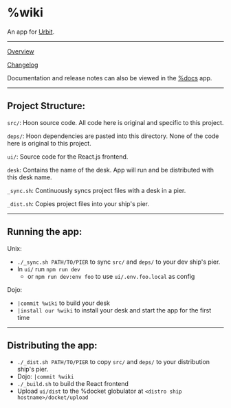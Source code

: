 # %wiki

An app for [Urbit](https://urbit.org).

-----

[Overview](./src/doc/overview.udon)

[Changelog](./src/doc/changelog.udon)

Documentation and release notes can also be viewed in the [%docs](https://github.com/tinnus-napbus/docs-app) app.

-----
## Project Structure:

`src/`: Hoon source code. All code here is original and specific to this project.

`deps/`: Hoon dependencies are pasted into this directory. None of the code here is original to this project.

`ui/`: Source code for the React.js frontend.

`desk`: Contains the name of the desk. App will run and be distributed with this desk name.

`_sync.sh`: Continuously syncs project files with a desk in a pier.

`_dist.sh`: Copies project files into your ship's pier.

-----
## Running the app:

Unix:
* `./_sync.sh PATH/TO/PIER` to sync `src/` and `deps/` to your dev ship's pier.
* In `ui/` run `npm run dev`
  * or `npm run dev:env foo` to use `ui/.env.foo.local` as config

Dojo:
* `|commit %wiki` to build your desk
* `|install our %wiki` to install your desk and start the app for the first time

-----
## Distributing the app:

* `./_dist.sh PATH/TO/PIER` to copy `src/` and `deps/` to your distribution ship's pier.
* Dojo: `|commit %wiki`
* `./_build.sh` to build the React frontend
* Upload `ui/dist` to the %docket globulator at `<distro ship hostname>/docket/upload`
